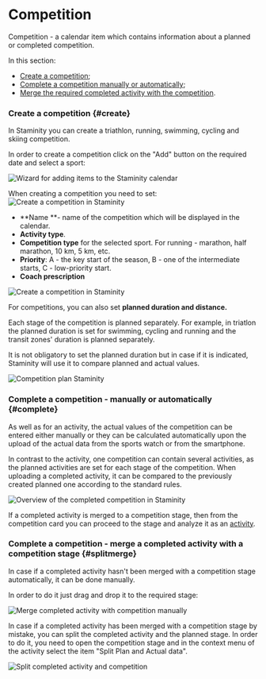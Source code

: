 # Competition

Competition - a calendar item which contains information about a planned or completed competition.

In this section:

* [Create a competition](#create);
* [Complete a competition manually or automatically](#complete);
* [Merge the required completed activity with the competition](#splitmerge).

### Create a competition {#create}

In Staminity you can create a triathlon, running, swimming, cycling and skiing competition.

In order to create a competition click on the "Add" button on the required date and select a sport:

![Wizard for adding items to the Staminity calendar](https://content.staminity.com/assets/images/periodization/wizard-competition.png)

When creating a competition you need to set:  
![Create a competition in Staminity](https://content.staminity.com/assets/images/periodization/competition-create2.png)

* **Name **-  name of the competition which will be displayed in the calendar. 
* **Activity type**.
* **Competition type** for the selected sport. For running - marathon, half marathon, 10 km, 5 km, etc. 
* **Priority**: А - the key start of the season, B - one of the intermediate starts, С - low-priority start. 
* **Coach prescription**

![Create a competition in Staminity](https://content.staminity.com/assets/images/periodization/competition-create.gif)

For competitions, you can also set **planned duration and distance.**

Each stage of the competition is planned separately. For example, in triatlon the planned duration is set for swimming, cycling and running and the transit zones' duration is planned separately.

It is not obligatory to set the planned duration but in case if it is indicated, Staminity will use it to compare planned and actual values.

![Competition plan Staminity](https://content.staminity.com/assets/images/periodization/competition-edit.gif)

### Complete a competition - manually or automatically {#complete}

As well as for an activity, the actual values of the competition can be entered either manually or they can be calculated automatically upon the upload of the actual data from the sports watch or from the smartphone.

In contrast to the activity, one competition can contain several activities, as the planned activities are set for each stage of the competition. When uploading a completed activity, it can be compared to the previously created planned one according to the standard rules.

![Overview of the completed competition in Staminity](https://content.staminity.com/assets/images/periodization/competition-completed.png)

If a completed activity is merged to a competition stage, then from the competition card you can proceed to the stage and analyze it as an [activity](/basics/analyse-detailed-activity.md).

### Complete a competition - merge a completed activity with a competition stage {#splitmerge}

In case if a completed activity hasn't been merged with a competition stage automatically, it can be done manually.

In order to do it just drag and drop it to the required stage:

![Merge completed activity with competition manually](https://content.staminity.com/assets/images/_new/activity/merge-competition.gif)

In case if a completed activity has been merged with a competition stage by mistake, you can split the completed activity and the planned stage. In order to do it, you need to open the competition stage and in the context menu of the activity select the item "Split Plan and Actual data".

![Split completed activity and competition](https://content.staminity.com/assets/images/_new/activity/split-competition.gif)

